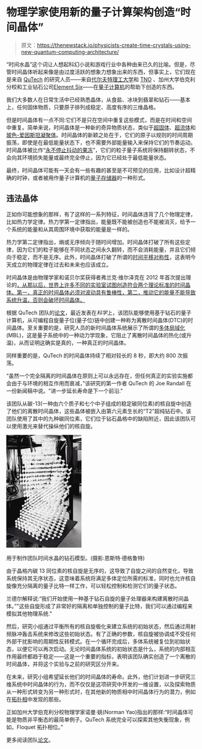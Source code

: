 # 物理学家使用新的量子计算架构创造“时间晶体”

> 原文：<https://thenewstack.io/physicists-create-time-crystals-using-new-quantum-computing-architecture/>

“时间水晶”这个词让人想起科幻小说和游戏行业中各种由来已久的比喻。但是，尽管时间晶体听起来像是由过度活跃的想象力想象出来的东西，但事实上，它们现在是来自 [QuTech](https://qutech.nl/) 的研究人员——来自[代尔夫特理工大学](https://www.tudelft.nl/)和 [TNO](https://www.tno.nl/en/) 、加州大学伯克利分校和工业钻石公司[Element Six](https://www.e6.com/)——在[量子计算机](https://thenewstack.io/googles-quantum-computer-can-exponentially-suppress-errors/)的帮助下创造的东西。

我们大多数人在日常生活中已经熟悉晶体，从食盐、冰块到翡翠和钻石——基本上，任何固体物质，只要原子排列成稳定、高度有序的三维晶格。

但是时间晶体有一点不同:它们不是只在空间中重复这些模式，而是在时间和空间中重复。简单来说，时间晶体是一种新的奇异物质状态，类似于[超固体](https://interestingengineering.com/scientists-created-supersolid-state-of-matter-new-dimension)、[超流体](https://news.illinois.edu/view/6367/730694)和[玻色-爱因斯坦凝聚体](https://www.livescience.com/46506-states-of-matter.html)。时间晶体的新颖之处在于，它们的原子以规则的时间周期振荡，即使是在最低能量状态下，也不需要外部能量输入来保持它们的节奏运动。时间晶体被比作“[永不停止抖动的果冻](https://www.youtube.com/watch?v=ucwmGZ51X7E&ab_channel=JoeScott)”，它们的粒子量子系统将保持翻转状态，不会向其环境损失能量或最终完全停止，因为它已经处于最低能量状态。

最终，时间晶体可能有一天会有一些有趣的甚至是不可预见的应用，比如设计超精确的时钟，或者被用作量子计算机的[量子存储器](https://www.unige.ch/gap/qic/qram/quantum-memories)的一种形式。

## 违法晶体

正如你可能想象的那样，有了这样的一系列特征，时间晶体违背了几个物理定律，比如热力学定律。热力学第一定律指出，能量既不能被创造也不能被消灭，给予一个系统的能量和从其周围环境中获取的能量是一样的。

热力学第二定律指出，熵或无序倾向于随时间增加。时间晶体打破了所有这些定律，因为它们的粒子能够在不同状态之间永久翻转，而不会消耗能量，并且它们倾向于稳定，而不是无序。此外，时间晶体打破了所谓的[时间平移对称性](https://physics.stackexchange.com/questions/614757/intuitive-explanation-for-why-time-symmetry-implies-conservation-of-energy)，这表明今天成立的物理定律在过去和未来也应该成立。

时间晶体是由物理学家和诺贝尔奖获得者弗兰克·维尔泽克在 2012 年首次提出理论的[，从那以后，世界上许多不同的实验室试图创造符合两个理论标准的时间晶体。第一，真正的时间晶体必须对波动具有鲁棒性，第二，推动它的能量不能导致系统升温，否则会破坏时间晶体。](https://arxiv.org/pdf/1202.2539.pdf)

根据 QuTech 团队的[论文](https://www.science.org/doi/10.1126/science.abk0603)，最近发表在*科学*上，该团队能够使用基于钻石的量子计算机，从可编程自旋量子位(量子位)链中创建一种称为离散时间晶体(DTC)的时间晶体。至关重要的是，研究人员的新时间晶体系统展示了所谓的[多体局域化](https://www.pks.mpg.de/condensed-matter/research-areas/many-body-localization) (MBL)，这是量子系统中的一种动力学现象，它阻止了离散时间晶体的热化(或升温)，从而证明这确实是真的，一种真正的时间晶体。

同样重要的是，QuTech 的时间晶体持续了相对较长的 8 秒，即大约 800 次振荡。

“虽然一个完全隔离的时间晶体在原则上可以永远存在，但任何真正的实验实施都会由于与环境的相互作用而衰减，”该研究的第一作者 QuTech 的 Joe Randall 在一份新闻稿中说。"进一步延长寿命是下一个前沿."

该团队从碳-13(一种由六个质子和七个中子组成的稳定碳同位素)的核自旋中创造了他们的离散时间晶体，这些晶体被嵌入由第六元素生长的“T2”超纯钻石中。该团队使用了其中的九种碳同位素，它们位于钻石晶格中的缺陷附近，因此该团队可以使用激光来替代操纵他们的核自旋。

![A model of the piece of diamond used to create the team's time crystal. ](img/82401b970c76073cde648bafdfd83fd4.png)

用于制作团队时间水晶的钻石模型。(摄影:恩斯特·德格鲁特)

由于晶格内碳 13 同位素的核自旋是无序的，这导致了自旋之间的自然变化，导致系统保持其无序状态，这意味着系统将满足多体定位所需的标准，同时也允许核自旋像充分隔离的量子比特一样工作，可以轻松控制和检测它们的量子状态。

兰德尔解释说:“我们开始使用一种基于钻石自旋的量子处理器来构建离散时间晶体。”"这些自旋形成了非常好的隔离和单独控制的量子比特，我们可以通过编程来模拟其他物理系统."

然后，研究小组通过平衡所有的核自旋极化来建立系统的初始状态，然后通过用射频脉冲轰击系统来修改这些初始状态。有了正确的参数，核自旋被协调成不受任何外部干扰影响的周期性反转模式。在一个循环完成后，多体系统被复位到初始状态，以便它可以再次启动。无论时间晶体系统的初始状态是什么，系统的内部相互作用最终都趋于稳定——这是一个重要的指标，表明该团队确实创造了一个离散的时间晶体，并将这个实验与之前的研究区分开来。

在未来，研究小组希望延长他们的时间晶体的寿命。此外，他们计划进一步研究三维系统中时间晶体的行为，而不仅仅是这项研究中开发的一维设置，以及探索物质从一种形式转变为另一种形式时，在其他新的物质相中时间晶体行为的潜力，例如在[拓扑相](https://physics.aps.org/topological-phases)中发现的那些。

正如加州大学伯克利分校物理学家诺曼·姚(Norman Yao)指出的那样:“时间晶体可能是物质非平衡态的最简单例子。QuTech 系统完全可以探索其他失衡现象，例如，Floquet 拓扑相位。”

更多阅读团队[论文](https://www.science.org/doi/10.1126/science.abk0603)。

<svg xmlns:xlink="http://www.w3.org/1999/xlink" viewBox="0 0 68 31" version="1.1"><title>Group</title> <desc>Created with Sketch.</desc></svg>